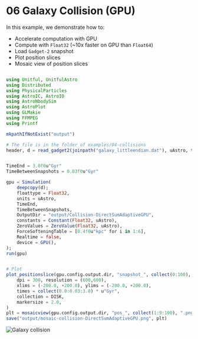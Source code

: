 # 06 Galaxy Collision (GPU)

In this example, we demonstrate how to:
- Accelerate computation with GPU
- Compute with `Float32` (~10x faster on GPU than `Float64`)
- Load `Gadget-2` snapshot
- Plot position slices
- Mosaic view of position slices

```julia

using Unitful, UnitfulAstro
using Distributed
using PhysicalParticles
using AstroIC, AstroIO
using AstroNbodySim
using AstroPlot
using GLMakie
using FFMPEG
using Printf

mkpathIfNotExist("output")

# The file is in the folder of examples/04-collisions
header, d = read_gadget2(joinpath("galaxy_littleendian.dat"), uAstro, type=Star);  # 20000 disk and 40000 halo particles


TimeEnd = 3.0f0u"Gyr"
TimeBetweenSnapshots = 0.03f0u"Gyr"

gpu = Simulation(
    deepcopy(d);
    floattype = Float32,
    units = uAstro,
    TimeEnd,
    TimeBetweenSnapshots,
    OutputDir = "output/Collision-DirectSumAdaptiveGPU",
    constants = Constant(Float32, uAstro),
    ZeroValues = ZeroValue(Float32, uAstro),
    ForceSofteningTable = [0.4f0u"kpc" for i in 1:6],
    Realtime = false,
    device = GPU(),
);
run(gpu)


# Plot
plot_positionslice(gpu.config.output.dir, "snapshot_", collect(0:100), ".gadget2", gadget2(),
    dpi = 300, resolution = (600,600),
    xlims = (-200.0, +200.0), ylims = (-200.0, +200.0),
    times = collect(0.0:0.03:3.0) * u"Gyr",
    collection = DISK,
    markersize = 2.0,
)
plt = mosaicview(gpu.config.output.dir, "pos_", collect(1:9:100), ".png"; fillvalue = 0.5, npad = 3, ncol = 4, rowmajor = true);
save("output/mosaic-collision-DirectSumAdaptiveGPU.png", plt)
```

![Galaxy collision](https://github.com/JuliaAstroSim/AstroNbodySim.jl/tree/main/docs/src/examples/pics/examples/06-GalaxyCollision/mosaic-collision-DirectSumAdaptiveGPU.png "Galaxy collision")
